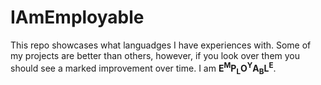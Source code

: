 # IAmEmployable
This repo showcases what languadges I have experiences with. Some of my projects are better than others, however, if you look over them you should see a marked improvement over time. I am **E<sup>M</sup>P<sub>L</sub>O<sup>Y</sup>A<sub>B</sub>L<sup>E</sup>**. 
